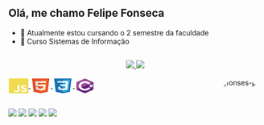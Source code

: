 ## Olá, me chamo Felipe Fonseca

- 🔭 Atualmente estou cursando o 2 semestre da faculdade
- 🌱 Curso Sistemas de Informação
##
<div align="center">
  <a href="https://github.com/fnzz0">
  <img height="167em" src="https://github-readme-stats.vercel.app/api?username=fnzz0&show_icons=true&theme=dark&include_all_commits=true&count_private=true"/>
  <img height="167em" src="https://github-readme-stats.vercel.app/api/top-langs/?username=fnzz0&layout=compact&langs_count=7&theme=dark"/>
</div>

<div style="display: inline_block"><br>
  <img align="center" alt="fonses-Js" height="30" width="40" src="https://raw.githubusercontent.com/devicons/devicon/master/icons/javascript/javascript-plain.svg">
  <img align="center" alt="fonses-HTML" height="30" width="40" src="https://raw.githubusercontent.com/devicons/devicon/master/icons/html5/html5-original.svg">
  <img align="center" alt="fonses-CSS" height="30" width="40" src="https://raw.githubusercontent.com/devicons/devicon/master/icons/css3/css3-original.svg">
  <img align="center" alt="fonses-Csharp" height="30" width="40" src="https://raw.githubusercontent.com/devicons/devicon/master/icons/csharp/csharp-original.svg">
<img align="right" alt="fonses-pic" height="150" style="border-radius:50px;" src="https://i.imgur.com/iSgz40j.png">
</div>

##

<div> 
  <a href="https://www.youtube.com/channel/UCibbYHT9nf3x3o3zv3Txn2g" target="_blank"><img src="https://img.shields.io/badge/YouTube-FF0000?style=for-the-badge&logo=youtube&logoColor=white" target="_blank"></a>
  <a href="https://www.instagram.com/fonsesfnz" target="_blank"><img src="https://img.shields.io/badge/-Instagram-%23E4405F?style=for-the-badge&logo=instagram&logoColor=white" target="_blank"></a>
 	<a href="https://www.twitch.tv/fonsess" target="_blank"><img src="https://img.shields.io/badge/Twitch-9146FF?style=for-the-badge&logo=twitch&logoColor=white" target="_blank"></a>
  <a href = "mailto:fonsecafnz@gmail.com"><img src="https://img.shields.io/badge/-Gmail-%23333?style=for-the-badge&logo=gmail&logoColor=white" target="_blank"></a>
  <a href="https://www.linkedin.com/in/fonsecaff/" target="_blank"><img src="https://img.shields.io/badge/-LinkedIn-%230077B5?style=for-the-badge&logo=linkedin&logoColor=white" target="_blank"></a> 
 
</div>

